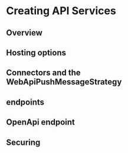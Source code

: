 
# Creating API Services

## Overview

## Hosting options

## Connectors and the WebApiPushMessageStrategy

## endpoints

## OpenApi endpoint

## Securing

